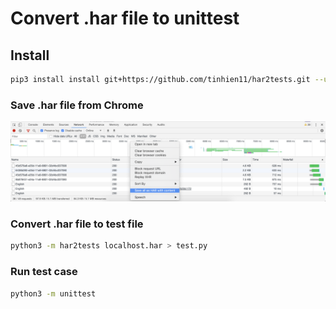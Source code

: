 # Convert .har file to unittest
## Install
```bash
pip3 install install git+https://github.com/tinhien11/har2tests.git --user
```
### Save .har file from Chrome
![](/img1.png?raw=true "")


### Convert .har file to test file
```bash
python3 -m har2tests localhost.har > test.py
```
### Run test case
```bash
python3 -m unittest
```